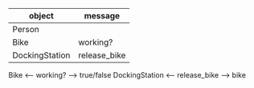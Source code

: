 
|object      |message        |
|------------|---------------|
|Person      |               |
|Bike        |working?       |
|DockingStation|release_bike |

Bike <-- working? --> true/false
DockingStation <-- release_bike --> bike
